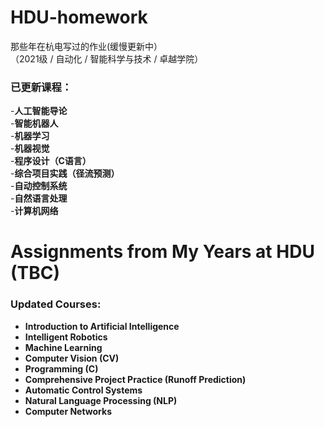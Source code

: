 # HDU-homework
那些年在杭电写过的作业(缓慢更新中）  
（2021级 / 自动化 / 智能科学与技术 / 卓越学院）
### 已更新课程：  
-**人工智能导论**  
-**智能机器人**  
-**机器学习**  
-**机器视觉**  
-**程序设计（C语言）**  
-**综合项目实践（径流预测）**  
-**自动控制系统**  
-**自然语言处理**  
-**计算机网络**  

# Assignments from My Years at HDU (TBC)
### Updated Courses:  
- **Introduction to Artificial Intelligence**  
- **Intelligent Robotics**  
- **Machine Learning**  
- **Computer Vision (CV)**  
- **Programming (C)**  
- **Comprehensive Project Practice (Runoff Prediction)**  
- **Automatic Control Systems**  
- **Natural Language Processing (NLP)**  
- **Computer Networks**  
